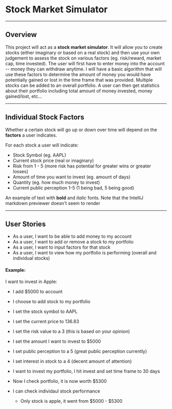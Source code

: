 # Stock Market Simulator

---
## Overview
This project will act as a **stock market simulator**. It will allow you to create stocks (either imaginary or 
based on a real stock) and then use your own judgement to assess the stock on various factors (eg. risk/reward, 
market cap, 
time invested). The user will first have to enter money into the account -- money they can withdraw anytime. 
I will have a basic algorithm that will use these factors to determine the amount of money you would 
have potentially gained or lost in the time frame that was provided. Multiple stocks can be added to an overall 
portfolio. A user can then get statistics about their portfolio including total amount of money invested, 
money gained/lost, etc...

---

## Individual Stock Factors

Whether a certain stock will go up or down over time will depend on the **factors** a user indicates.

For each stock a user will indicate:
- Stock Symbol (eg. AAPL)
- Current stock price (real or imaginary)
- Risk from 1 - 5 (more risk has potential for greater wins or greater losses)
- Amount of time you want to invest (eg. amount of days)
- Quantity (eg. how much money to invest)
- Current public perception 1-5 (1 being bad, 5 being good)

An example of text with **bold** and *italic* fonts.  Note that the IntelliJ markdown previewer doesn't seem to render 


---

## User Stories

- As a user, I want to be able to add money to my account
- As a user, I want to add or remove a stock to my portfolio
- As a user, I want to input factors for that stock
- As a user, I want to view how my portfolio is performing (overall and individual stocks)

#### **Example:**

I want to invest in Apple:

- I add $5000 to account
- I choose to add stock to my portfolio
- I set the stock symbol to AAPL
- I set the current price to 136.83 
- I set the risk value to a 3 (this is based on your opinion)
- I set the amount I want to invest to $5000
- I set public perception to a 5 (great public perception currently)
- I set interest in stock to a 4 (decent amount of attention) 


- I want to invest my portfolio, I hit invest and set time frame to 30 days
- Now I check portfolio, it is now worth $5300
- I can check individaul stock performance
    - Only stock is apple, it went from $5000 - $5300
